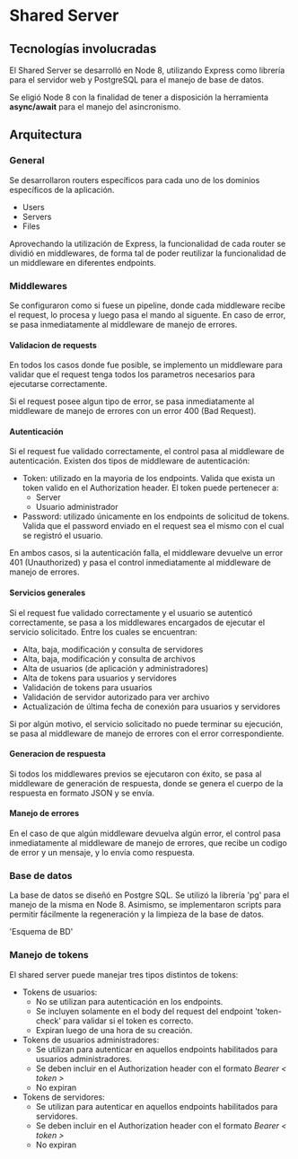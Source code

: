 # Shared Server

## Tecnologías involucradas

El Shared Server se desarrolló en Node 8, utilizando Express como librería para el servidor web y PostgreSQL para el manejo de base de datos.

Se eligió Node 8 con la finalidad de tener a disposición la herramienta **async/await** para el manejo del asincronismo.

## Arquitectura

### General

Se desarrollaron routers específicos para cada uno de los dominios específicos de la aplicación.

* Users
* Servers
* Files

Aprovechando la utilización de Express, la funcionalidad de cada router se dividió en middlewares, de forma tal de poder reutilizar la funcionalidad de un middleware en diferentes endpoints.

### Middlewares

Se configuraron como si fuese un pipeline, donde cada middleware recibe el request, lo procesa y luego pasa el mando al siguente. En caso de error, se pasa inmediatamente al middleware de manejo de errores.

#### Validacion de requests

En todos los casos donde fue posible, se implemento un middleware para validar que el request tenga todos los parametros necesarios para ejecutarse correctamente.

Si el request posee algun tipo de error, se pasa inmediatamente al middleware de manejo de errores con un error 400 (Bad Request).

#### Autenticación

Si el request fue validado correctamente, el control pasa al middleware de autenticación. Existen dos tipos de middleware de autenticación:

* Token: utilizado en la mayoria de los endpoints. Valida que exista un token valido en el Authorization header. El token puede pertenecer a:
    * Server
    * Usuario administrador
* Password: utilizado únicamente en los endpoints de solicitud de tokens. Valida que el password enviado en el request sea el mismo con el cual se registró el usuario.

En ambos casos, si la autenticación falla, el middleware devuelve un error 401 (Unauthorized) y pasa el control inmediatamente al middleware de manejo de errores.

#### Servicios generales

Si el request fue validado correctamente y el usuario se autenticó correctamente, se pasa a los middlewares encargados de ejecutar el servicio solicitado. Entre los cuales se encuentran:

* Alta, baja, modificación y consulta de servidores
* Alta, baja, modificación y consulta de archivos
* Alta de usuarios (de aplicación y administradores)
* Alta de tokens para usuarios y servidores
* Validación de tokens para usuarios
* Validación de servidor autorizado para ver archivo
* Actualización de última fecha de conexión para usuarios y servidores

Si por algún motivo, el servicio solicitado no puede terminar su ejecución, se pasa al middleware de manejo de errores con el error correspondiente.

#### Generacion de respuesta

Si todos los middlewares previos se ejecutaron con éxito, se pasa al middleware de generación de respuesta, donde se genera el cuerpo de la respuesta en formato JSON y se envía.

#### Manejo de errores

En el caso de que algún middleware devuelva algún error, el control pasa inmediatamente al middleware de manejo de errores, que recibe un codigo de error y un mensaje, y lo envía como respuesta.

### Base de datos

La base de datos se diseñó en Postgre SQL. Se utilizó la librería 'pg' para el manejo de la misma en Node 8. Asimismo, se implementaron scripts para permitir fácilmente la regeneración y la limpieza de la base de datos.

'Esquema de BD'

### Manejo de tokens

El shared server puede manejar tres tipos distintos de tokens:
* Tokens de usuarios:
    * No se utilizan para autenticación en los endpoints.
    * Se incluyen solamente en el body del request del endpoint 'token-check' para validar si el token es correcto.
    * Expiran luego de una hora de su creación.
* Tokens de usuarios administradores:
    * Se utilizan para autenticar en aquellos endpoints habilitados para usuarios administradores.
    * Se deben incluir en el Authorization header con el formato _Bearer < token >_
    * No expiran
* Tokens de servidores:
    * Se utilizan para autenticar en aquellos endpoints habilitados para servidores.
    * Se deben incluir en el Authorization header con el formato _Bearer < token >_
    * No expiran

